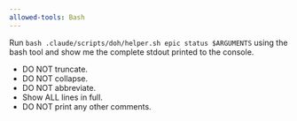 ```yaml
---
allowed-tools: Bash
---
```


Run `bash .claude/scripts/doh/helper.sh epic status $ARGUMENTS` using the bash tool and show me the complete stdout printed to the console.

- DO NOT truncate.
- DO NOT collapse.
- DO NOT abbreviate.
- Show ALL lines in full.
- DO NOT print any other comments.
